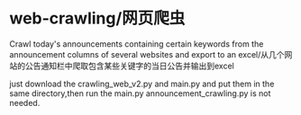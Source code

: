 # web-crawling/网页爬虫
Crawl today's announcements containing certain keywords from the announcement columns of several websites and export to an excel/从几个网站的公告通知栏中爬取包含某些关键字的当日公告并输出到excel

just download the crawling_web_v2.py and main.py and put them in the same directory,then run the main.py 
announcement_crawling.py is not needed.
